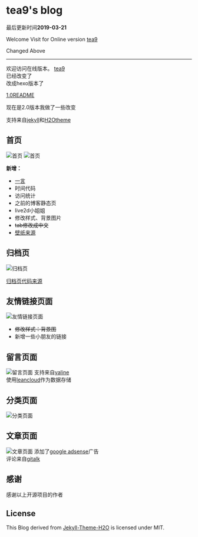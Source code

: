 # tea9's blog

最后更新时间**2019-03-21**


Welcome Visit for Online version [tea9](https://tea9.github.io/)

Changed Above  

<!-- If you want to use it. [Please Reference](https://tea9.xyz/2018/09/06/my_blog_explain.html)   -->

---

欢迎访问在线版本。 [tea9](https://tea9.github.io/)   
已经改变了  
改成hexo版本了  

<!-- 如果你想使用它。 [请看](https://tea9.xyz/2018/09/06/my_blog_explain.html)   -->

<!-- --- -->

[1.0README](https://github.com/tea9/blog_v2/blob/master/README1.md)

现在是2.0版本我做了一些改变

支持来自[jekyll](https://jekyllrb.com/)和[H2Otheme](https://github.com/kaeyleo/jekyll-theme-H2O)

## 首页
![首页](https://github.com/tea9/blog_v2/blob/master/readme_img/01.png?raw=true)
![首页](https://github.com/tea9/blog_v2/blob/master/readme_img/02.png?raw=true)

**新增：**  
+ [一言](https://hitokoto.cn/)
+ 时间代码
+ 访问统计
+ 之前的博客静态页
+ live2d小姐姐
+ 修改样式、背景图片
+ ~~tab修改成中文~~
+ [壁纸来源](https://github.com/yui540/vtuber-wallpaper)

## 归档页
![归档页](https://github.com/tea9/blog_v2/blob/master/readme_img/03.png?raw=true)

[归档页代码来源](https://github.com/kaeyleo/jekyll-theme-H2O/issues/63)  

## 友情链接页面
![友情链接页面](https://github.com/tea9/blog_v2/blob/master/readme_img/04.png?raw=true)
+ ~~修改样式：背景图~~   
+ 新增一些小朋友的链接  

## 留言页面

![留言页面](https://github.com/tea9/blog_v2/blob/master/readme_img/05.png?raw=true)
支持来自[valine](https://ioliu.cn/2017/add-valine-comments-to-your-blog/)   
使用[leancloud](https://leancloud.cn/)作为数据存储  

## 分类页面
![分类页面](https://github.com/tea9/blog_v2/blob/master/readme_img/06.png?raw=true)

## 文章页面
![文章页面](https://github.com/tea9/blog_v2/blob/master/readme_img/07.png?raw=true)
添加了[google adsense](http://www.google.cn/adsense/start/)广告  
评论来自[gitalk](https://github.com/gitalk/gitalk)

## 感谢
感谢以上开源项目的作者

## License
This Blog derived from [Jekyll-Theme-H2O](https://github.com/kaeyleo/jekyll-theme-H2O) is licensed under MIT.